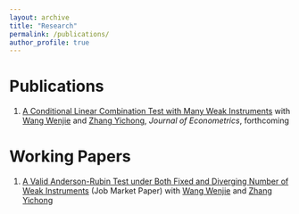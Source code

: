 ```yaml
---
layout: archive
title: "Research"
permalink: /publications/
author_profile: true
---
```

Publications
======
1. [A Conditional Linear Combination Test with Many Weak Instruments](https://arxiv.org/pdf/2207.11137.pdf) with [Wang Wenjie](https://sites.google.com/site/wenjiemetrics/home) and [Zhang Yichong](https://sites.google.com/site/yichongzhang86/home), *Journal of Econometrics*, forthcoming 


Working Papers
======
1. [A Valid Anderson-Rubin Test under Both Fixed and Diverging Number of Weak Instruments](https://dennislim92.github.io/files/JMP_Dennis_Lim.pdf) (Job Market Paper) with [Wang Wenjie](https://sites.google.com/site/wenjiemetrics/home) and [Zhang Yichong](https://sites.google.com/site/yichongzhang86/home)
